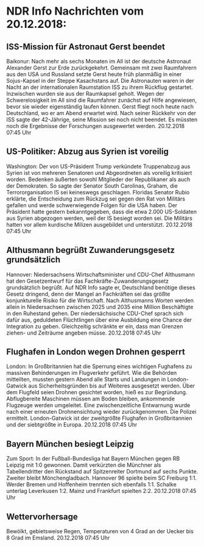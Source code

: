 # NDR Info Nachrichten vom 20.12.2018:


## ISS-Mission für Astronaut Gerst beendet
Baikonur: Nach mehr als sechs Monaten im All ist der deutsche Astronaut Alexander Gerst zur Erde zurückgekehrt. Gemeinsam mit zwei Raumfahrern aus den USA und Russland setzte Gerst heute früh planmäßig in einer Sojus-Kapsel in der Steppe Kasachstans auf. Die Astronauten waren in der Nacht an der internationalen Raumstation ISS zu ihrem Rückflug gestartet. Inzwischen wurden sie aus der Raumkapsel geholt. Wegen der Schwerelosigkeit im All sind die Raumfahrer zunächst auf Hilfe angewiesen, bevor sie wieder eigenständig laufen können. Gerst fliegt noch heute nach Deutschland, wo er am Abend erwartet wird. Nach seiner Rückkehr von der ISS sagte der 42-Jährige, seine Mission sei noch nicht beendet. Es müssten noch die Ergebnisse der Forschungen ausgewertet werden. 20.12.2018 07:45 Uhr 

## US-Politiker: Abzug aus Syrien ist voreilig
Washington:	Der von US-Präsident Trump verkündete Truppenabzug aus Syrien ist von mehreren Senatoren und Abgeordneten als voreilig kritisiert worden. Bedenken äußerten sowohl Mitglieder der Republikaner als auch der Demokraten. So sagte der Senator South Carolinas, Graham, die Terrororganisation IS sei keineswegs geschlagen. Floridas Senator Rubio erklärte, die Entscheidung zum Rückzug sei gegen den Rat von Militärs gefallen und werde schwerwiegende Folgen für die USA haben. Der Präsident hatte gestern bekanntgegeben, dass die etwa 2.000 US-Soldaten aus Syrien abgezogen werden, weil der IS besiegt worden sei. Die Militärs hatten vor allem kurdische Milizen ausgebildet und unterstützt. 20.12.2018 07:45 Uhr 

## Althusmann begrüßt Zuwanderungsgesetz grundsätzlich
Hannover: Niedersachsens Wirtschaftsminister und CDU-Chef Althusmann hat den Gesetzentwurf für das Fachkräfte-Zuwanderungsgesetz grundsätzlich begrüßt. Auf NDR Info sagte er, Deutschland benötige dieses Gesetz dringend, denn der Mangel an  Fachkräften sei das größte konjunkturelle Risiko für die Wirtschaft. Nach Althusmanns Worten werden allein in Niedersachsen zwischen 2025 und 2035 eine Million Beschäftigte in den Ruhestand gehen. Der niedersächsische CDU-Chef sprach sich dafür aus, geduldeten Flüchtlingen über eine Ausbildung eine Chance der Integration zu geben. Gleichzeitig schränkte er ein, dass man Grenzen ziehen- und Zeiträume angeben müsse. 20.12.2018 07:45 Uhr 

## Flughafen in London wegen Drohnen gesperrt
London: In Großbritannien hat die Sperrung eines wichtigen Fughafens zu massiven Behinderungen im Flugverkehr geführt. Wie die Behörden mitteilten, mussten gestern Abend alle Starts und Landungen in London-Gatwick aus Sicherheitsgründen bis auf Weiteres ausgesetzt werden. Über dem Flugfeld seien Drohnen gesichtet worden, hieß es zur Begründung. Abflugbereite Maschinen müssen am Boden bleiben, ankommende Flugzeuge werden umgeleitet. Eine zwischenzeitliche Entwarnung wurde nach einer erneuten Drohnensichtung wieder zurückgenommen. Die Polizei ermittelt. London-Gatwick ist der zweitgrößte Flughafen in Großbritannien und der siebtgrößte in Europa. 20.12.2018 07:45 Uhr 

## Bayern München besiegt Leipzig
Zum Sport: In der Fußball-Bundesliga hat Bayern München gegen RB Leipzig mit 1:0 gewonnen. Damit verkürzten die Münchner als Tabellendritter den Rückstand auf Spitzenreiter Dortmund auf sechs Punkte. Zweiter bleibt Mönchengladbach. Hannover 96 spielte beim SC Freiburg 1:1. Werder Bremen und Hoffenheim trennten sich ebenfalls 1:1. Schalke unterlag Leverkusen 1:2. Mainz und Frankfurt spielten 2:2. 20.12.2018 07:45 Uhr 

## Wettervorhersage
Bewölkt, gebietsweise Regen, Temperaturen von 4 Grad an der Uecker bis 8 Grad im Emsland. 20.12.2018 07:45 Uhr 
